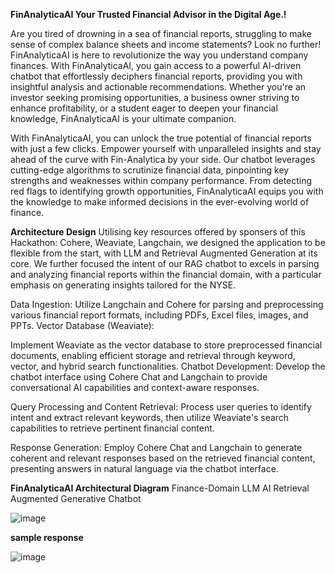 **FinAnalyticaAI
Your Trusted Financial Advisor in the Digital Age.!**

Are you tired of drowning in a sea of financial reports, struggling to make sense of complex balance sheets and income statements? Look no further! FinAnalyticaAI is here to revolutionize the way you understand company finances.
With FinAnalyticaAI, you gain access to a powerful AI-driven chatbot that effortlessly deciphers financial reports, providing you with insightful analysis and actionable recommendations. Whether you're an investor seeking promising opportunities, a business owner striving to enhance profitability, or a student eager to deepen your financial knowledge, FinAnalyticaAI is your ultimate companion.

With FinAnalyticaAI, you can unlock the true potential of financial reports with just a few clicks. Empower yourself with unparalleled insights and stay ahead of the curve with Fin-Analytica by your side.
Our chatbot leverages cutting-edge algorithms to scrutinize financial data, pinpointing key strengths and weaknesses within company performance. From detecting red flags to identifying growth opportunities, FinAnalyticaAI equips you with the knowledge to make informed decisions in the ever-evolving world of finance.


**Architecture Design**
Utilising key resources offered by sponsers of this Hackathon: Cohere, Weaviate, Langchain, we designed the application to be flexible from the start, with LLM and Retrieval Augmented Generation at its core.
We further focused the intent of our RAG chatbot to excels in parsing and analyzing financial reports within the financial domain, with a particular emphasis on generating insights tailored for the NYSE. 

Data Ingestion:
Utilize Langchain and Cohere for parsing and preprocessing various financial report formats, including PDFs, Excel files, images, and PPTs.
Vector Database (Weaviate):

Implement Weaviate as the vector database to store preprocessed financial documents, enabling efficient storage and retrieval through keyword, vector, and hybrid search functionalities.
Chatbot Development:
Develop the chatbot interface using Cohere Chat and Langchain to provide conversational AI capabilities and context-aware responses.

Query Processing and Content Retrieval:
Process user queries to identify intent and extract relevant keywords, then utilize Weaviate's search capabilities to retrieve pertinent financial content.

Response Generation:
Employ Cohere Chat and Langchain to generate coherent and relevant responses based on the retrieved financial content, presenting answers in natural language via the chatbot interface.

**FinAnalyticaAI Architectural Diagram**
Finance-Domain LLM AI Retrieval Augmented Generative Chatbot

![image](https://github.com/coherehackfinai/enterprise_ai_hackathon/assets/159524395/4e13d3a0-95b0-4466-9189-db5ec533c54c)


**sample response**

![image](https://github.com/coherehackfinai/enterprise_ai_hackathon/assets/159524395/cf2ded3b-d671-4f34-85b7-c81a2cf2c155)









